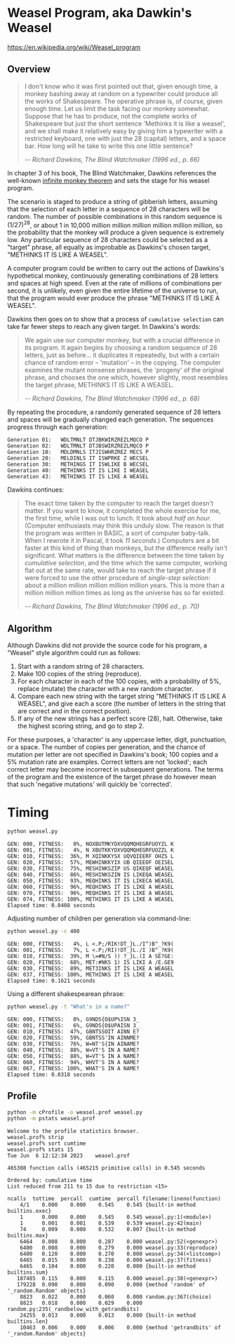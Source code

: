 # Weasel Program, aka Dawkin's Weasel

https://en.wikipedia.org/wiki/Weasel_program

## Overview

> I don't know who it was first pointed out that, given enough time, a monkey 
bashing away at random on a typewriter could produce all the works of 
Shakespeare. The operative phrase is, of course, given enough time. Let us 
limit the task facing our monkey somewhat. Suppose that he has to produce, not 
the complete works of Shakespeare but just the short sentence 'Methinks it is 
like a weasel', and we shall make it relatively easy by giving him a typewriter 
with a restricted keyboard, one with just the 28 (capital) letters, and a space 
bar. How long will he take to write this one little sentence?
> 
> -- <cite>Richard Dawkins, The Blind Watchmaker (1996 ed., p. 66)<cite>

In chapter 3 of his book, The Blind Watchmaker, Dawkins references the 
well-known [infinite monkey theorem](https://en.wikipedia.org/wiki/Infinite_monkey_theorem)
and sets the stage for his weasel program.

The scenario is staged to produce a string of gibberish letters, assuming that 
the selection of each letter in a sequence of 28 characters will be random. The 
number of possible combinations in this random sequence is $(1/27)^{28}$, or 
about 1 in 10,000 million million million million million million, so the 
probability that the monkey will produce a given sequence is extremely low. Any 
particular sequence of 28 characters could be selected as a "target" phrase, all 
equally as improbable as Dawkins's chosen target, "METHINKS IT IS LIKE A WEASEL".

A computer program could be written to carry out the actions of Dawkins's 
hypothetical monkey, continuously generating combinations of 28 letters and 
spaces at high speed. Even at the rate of millions of combinations per second, 
it is unlikely, even given the entire lifetime of the universe to run, that the 
program would ever produce the phrase "METHINKS IT IS LIKE A WEASEL".

Dawkins then goes on to show that a process of `cumulative selection` can take 
far fewer steps to reach any given target. In Dawkins's words:

> We again use our computer monkey, but with a crucial difference in its 
program. It again begins by choosing a random sequence of 28 letters, just as 
before... it duplicates it repeatedly, but with a certain chance of random 
error – 'mutation' – in the copying. The computer examines the mutant nonsense 
phrases, the 'progeny' of the original phrase, and chooses the one which, 
however slightly, most resembles the target phrase, METHINKS IT IS LIKE A 
WEASEL.
>
> -- <cite>Richard Dawkins, The Blind Watchmaker (1996 ed., p. 68)<cite>

By repeating the procedure, a randomly generated sequence of 28 letters and 
spaces will be gradually changed each generation. The sequences progress through 
each generation:

    Generation 01:   WDLTMNLT DTJBKWIRZREZLMQCO P
    Generation 02:   WDLTMNLT DTJBSWIRZREZLMQCO P
    Generation 10:   MDLDMNLS ITJISWHRZREZ MECS P
    Generation 20:   MELDINLS IT ISWPRKE Z WECSEL
    Generation 30:   METHINGS IT ISWLIKE B WECSEL
    Generation 40:   METHINKS IT IS LIKE I WEASEL
    Generation 43:   METHINKS IT IS LIKE A WEASEL

Dawkins continues:

> The exact time taken by the computer to reach the target doesn't matter. If 
you want to know, it completed the whole exercise for me, the first time, while 
I was out to lunch. It took about *half an hour*. (Computer enthusiasts may 
think this unduly slow. The reason is that the program was written in BASIC, a 
sort of computer baby-talk. When I rewrote it in Pascal, it took *11 seconds*.) 
Computers are a bit faster at this kind of thing than monkeys, but the 
difference really isn't significant. What matters is the difference between the 
time taken by *cumulative selection*, and the time which the same computer, 
working flat out at the same rate, would take to reach the target phrase if it 
were forced to use the other procedure of *single-step selection*: about a 
million million million million million years. This is more than a million 
million million times as long as the universe has so far existed.
>
> -- <cite>Richard Dawkins, The Blind Watchmaker (1996 ed., p. 70)<cite>

## Algorithm

Although Dawkins did not provide the source code for his program, a "Weasel" 
style algorithm could run as follows:

1. Start with a random string of 28 characters.
2. Make 100 copies of the string (reproduce).
3. For each character in each of the 100 copies, with a probability of 5%,
replace (mutate) the character with a new random character.
4. Compare each new string with the target string "METHINKS IT IS LIKE A 
WEASEL", and give each a score (the number of letters in the string that are 
correct and in the correct position).
5. If any of the new strings has a perfect score (28), halt. Otherwise, take the
highest scoring string, and go to step 2.

For these purposes, a 'character' is any uppercase letter, digit, punctuation,
or a space. The number of copies per generation, and the chance of mutation per 
letter are not specified in Dawkins's book; 100 copies and a 5% mutation rate 
are examples. Correct letters are not 'locked'; each correct letter may become 
incorrect in subsequent generations. The terms of the program and the existence 
of the target phrase do however mean that such 'negative mutations' will quickly 
be 'corrected'. 

# Timing

```bash
python weasel.py
```

```console
GEN: 000, FITNESS:   0%, NOXBUTMKYDXVQQMQHEGRFUOYZL K
GEN: 001, FITNESS:   4%, N XBUTKKYDXVQQMQHEGRFUOZZL K
GEN: 010, FITNESS:  36%, M XQINKKYSX UQVQIEERF OHZS L
GEN: 020, FITNESS:  57%, MEWHINKKYIX UB QIEEOF OEISEL
GEN: 030, FITNESS:  75%, MESHINKSZIP US QIKEQF WEASEL
GEN: 040, FITNESS:  86%, MESHINKSZIN IS LIKEQA WEASEL
GEN: 050, FITNESS:  93%, MEQHINKS IT IS LIKECA WEASEL
GEN: 060, FITNESS:  96%, MEQHINKS IT IS LIKE A WEASEL
GEN: 070, FITNESS:  96%, MEQHINKS IT IS LIKE A WEASEL
GEN: 074, FITNESS: 100%, METHINKS IT IS LIKE A WEASEL
Elapsed time: 0.0408 seconds
```

Adjusting number of children per generation via command-line:

```bash
python weasel.py -c 400
```

```console
GEN: 000, FITNESS:   4%, L <.P;/RIK!DT_}L./I^)B^_?K9(
GEN: 001, FITNESS:   7%, L <.P;/RI)!DT_}L./I )B^_?K9(
GEN: 010, FITNESS:  39%, M \=#N/S )) ?_}L.(I A SE?GE:
GEN: 020, FITNESS:  68%, MET:#NKS 1) IS LIKI A /E.GE9
GEN: 030, FITNESS:  89%, MET3INKS 1T IS LIKE A WEAGEL
GEN: 037, FITNESS: 100%, METHINKS IT IS LIKE A WEASEL
Elapsed time: 0.1621 seconds
```

Using a different shakespearean phrase:

```bash
python weasel.py -t "What's in a name?"
```

```console
GEN: 000, FITNESS:   0%, G9NDS{O$UP%ISN 3_
GEN: 001, FITNESS:   6%, G9NDS{O$UPAISN 3_
GEN: 010, FITNESS:  47%, GBNTSSOIT AINN E?
GEN: 020, FITNESS:  59%, GBNTSS'IN AINNME?
GEN: 030, FITNESS:  76%, W=NT'S{IN AINAME?
GEN: 040, FITNESS:  88%, W=VT'S IN A NAME?
GEN: 050, FITNESS:  88%, W=VT'S IN A NAME?
GEN: 060, FITNESS:  94%, WHVT'S IN A NAME?
GEN: 067, FITNESS: 100%, WHAT'S IN A NAME?
Elapsed time: 0.0318 seconds
```

## Profile

```bash
python -m cProfile -o weasel.prof weasel.py
python -m pstats weasel.prof
```

```console
Welcome to the profile statistics browser.
weasel.prof% strip
weasel.prof% sort cumtime
weasel.prof% stats 15
Tue Jun  6 12:12:34 2023    weasel.prof

465308 function calls (465215 primitive calls) in 0.545 seconds

Ordered by: cumulative time
List reduced from 211 to 15 due to restriction <15>

ncalls  tottime  percall  cumtime  percall filename:lineno(function)
    4/1    0.000    0.000    0.545    0.545 {built-in method builtins.exec}
    1      0.000    0.000    0.545    0.545 weasel.py:1(<module>)
    1      0.001    0.001    0.539    0.539 weasel.py:42(main)
    74     0.009    0.000    0.532    0.007 {built-in method builtins.max}
    6464   0.008    0.000    0.287    0.000 weasel.py:52(<genexpr>)
    6400   0.008    0.000    0.279    0.000 weasel.py:33(reproduce)
    6400   0.120    0.000    0.270    0.000 weasel.py:34(<listcomp>)
    6465   0.015    0.000    0.238    0.000 weasel.py:37(fitness)
    6465   0.104    0.000    0.220    0.000 {built-in method builtins.sum}
   187485  0.115    0.000    0.115    0.000 weasel.py:38(<genexpr>)
   179228  0.090    0.000    0.090    0.000 {method 'random' of '_random.Random' objects}
    8823   0.022    0.000    0.060    0.000 random.py:367(choice)
    8823   0.018    0.000    0.029    0.000 random.py:235(_randbelow_with_getrandbits)
    24255  0.013    0.000    0.013    0.000 {built-in method builtins.len}
    10463  0.006    0.000    0.006    0.000 {method 'getrandbits' of '_random.Random' objects}
```